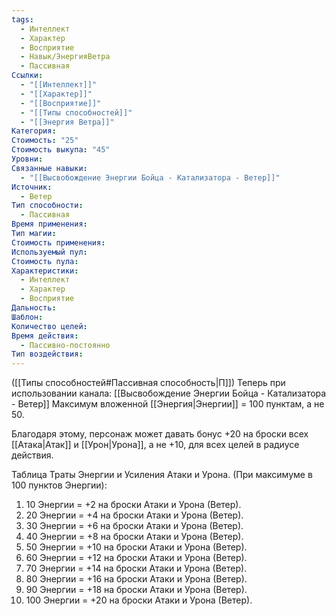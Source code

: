 ```yaml
---
tags:
  - Интеллект
  - Характер
  - Восприятие
  - Навык/ЭнергияВетра
  - Пассивная
Ссылки:
  - "[[Интеллект]]"
  - "[[Характер]]"
  - "[[Восприятие]]"
  - "[[Типы способностей]]"
  - "[[Энергия Ветра]]"
Категория: 
Стоимость: "25"
Стоимость выкупа: "45"
Уровни: 
Связанные навыки:
  - "[[Высвобождение Энергии Бойца - Катализатора - Ветер]]"
Источник:
  - Ветер
Тип способности:
  - Пассивная
Время применения: 
Тип магии: 
Стоимость применения: 
Используемый пул: 
Стоимость пула: 
Характеристики:
  - Интеллект
  - Характер
  - Восприятие
Дальность: 
Шаблон: 
Количество целей: 
Время действия:
  - Пассивно-постоянно
Тип воздействия:
---
```

([[Типы способностей#Пассивная способность|П]]) Теперь при использовании канала: [[Высвобождение Энергии Бойца - Катализатора - Ветер]] Максимум вложенной [[Энергия|Энергии]] = 100 пунктам, а не 50.

Благодаря этому, персонаж может давать бонус +20 на броски всех [[Атака|Атак]] и [[Урон|Урона]], а не +10, для всех целей в радиусе действия. 

Таблица Траты Энергии и Усиления Атаки и Урона.
(При максимуме в 100 пунктов Энергии):

1. 10 Энергии = +2 на броски Атаки и Урона (Ветер).
2. 20 Энергии = +4 на броски Атаки и Урона (Ветер).
3. 30 Энергии = +6 на броски Атаки и Урона (Ветер).
4. 40 Энергии = +8 на броски Атаки и Урона (Ветер). 
5. 50 Энергии = +10 на броски Атаки и Урона (Ветер). 
6. 60 Энергии = +12 на броски Атаки и Урона (Ветер).
7. 70 Энергии = +14 на броски Атаки и Урона (Ветер).
8. 80 Энергии = +16 на броски Атаки и Урона (Ветер).
9. 90 Энергии = +18 на броски Атаки и Урона (Ветер).
10. 100 Энергии = +20 на броски Атаки и Урона (Ветер).